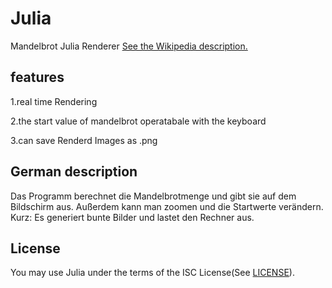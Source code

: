 Julia
=====

Mandelbrot Julia Renderer
[See the Wikipedia description.](http://en.wikipedia.org/wiki/Mandelbrot_set)

features
--------

1.real time Rendering 

2.the start value of mandelbrot operatabale with the keyboard

3.can save Renderd Images as .png

German description 
------------------

Das Programm berechnet die Mandelbrotmenge und gibt sie auf dem Bildschirm aus.
Außerdem kann man zoomen und die Startwerte verändern.
Kurz: Es generiert bunte Bilder und lastet den Rechner aus.

License
-------
You may use Julia under the terms of the ISC License(See [LICENSE](LICENSE)).



